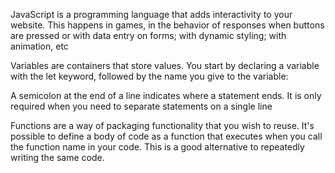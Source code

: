 JavaScript is a programming language that adds interactivity to your website. This happens in games, in the behavior of responses when buttons are pressed or with data entry on forms; with dynamic styling; with animation, etc

Variables are containers that store values. You start by declaring a variable with the let keyword, followed by the name you give to the variable:

A semicolon at the end of a line indicates where a statement ends. It is only required when you need to separate statements on a single line

Functions are a way of packaging functionality that you wish to reuse. It's possible to define a body of code as a function that executes when you call the function name in your code. This is a good alternative to repeatedly writing the same code.
